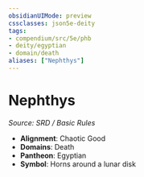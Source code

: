 ```yaml
---
obsidianUIMode: preview
cssclasses: json5e-deity
tags:
- compendium/src/5e/phb
- deity/egyptian
- domain/death
aliases: ["Nephthys"]
---
```

# Nephthys
*Source: SRD / Basic Rules* 

- **Alignment**: Chaotic Good
- **Domains**: Death
- **Pantheon**: Egyptian
- **Symbol**: Horns around a lunar disk